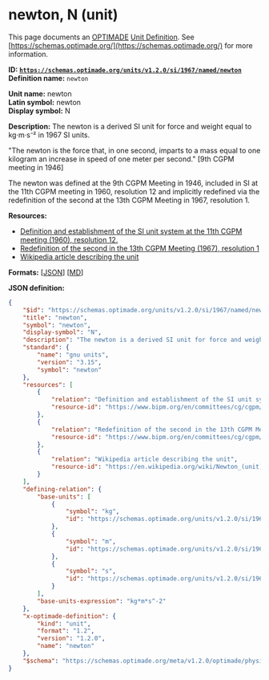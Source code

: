 # newton, N (unit)
This page documents an [OPTIMADE](https://www.optimade.org/) [Unit Definition](https://schemas.optimade.org/#definitions). See [https://schemas.optimade.org/](https://schemas.optimade.org/) for more information.

**ID: [`https://schemas.optimade.org/units/v1.2.0/si/1967/named/newton`](https://schemas.optimade.org/units/v1.2.0/si/1967/named/newton)**  
**Definition name:** `newton`

**Unit name:** newton  
**Latin symbol:** newton  
**Display symbol:** N  
  
**Description:** The newton is a derived SI unit for force and weight equal to kg·m·s⁻² in 1967 SI units.

"The newton is the force that, in one second, imparts to a mass equal to one kilogram an increase in speed of one meter per second." [9th CGPM meeting in 1946]

The newton was defined at the 9th CGPM Meeting in 1946, included in SI at the 11th CGPM meeting in 1960, resolution 12 and implicitly redefined via the redefinition of the second at the 13th CGPM Meeting in 1967, resolution 1.

**Resources:**

- [Definition and establishment of the SI unit system at the 11th CGPM meeting (1960), resolution 12.](https://www.bipm.org/en/committees/cg/cgpm/11-1960/resolution-12)
- [Redefinition of the second in the 13th CGPM Meeting (1967), resolution 1](https://www.bipm.org/en/committees/cg/cgpm/13-1967/resolution-1)
- [Wikipedia article describing the unit](https://en.wikipedia.org/wiki/Newton_(unit))


**Formats:** [[JSON](newton.json)] [[MD](newton.md)]

**JSON definition:**

``` json
{
    "$id": "https://schemas.optimade.org/units/v1.2.0/si/1967/named/newton",
    "title": "newton",
    "symbol": "newton",
    "display-symbol": "N",
    "description": "The newton is a derived SI unit for force and weight equal to kg\u00b7m\u00b7s\u207b\u00b2 in 1967 SI units.\n\n\"The newton is the force that, in one second, imparts to a mass equal to one kilogram an increase in speed of one meter per second.\" [9th CGPM meeting in 1946]\n\nThe newton was defined at the 9th CGPM Meeting in 1946, included in SI at the 11th CGPM meeting in 1960, resolution 12 and implicitly redefined via the redefinition of the second at the 13th CGPM Meeting in 1967, resolution 1.",
    "standard": {
        "name": "gnu units",
        "version": "3.15",
        "symbol": "newton"
    },
    "resources": [
        {
            "relation": "Definition and establishment of the SI unit system at the 11th CGPM meeting (1960), resolution 12.",
            "resource-id": "https://www.bipm.org/en/committees/cg/cgpm/11-1960/resolution-12"
        },
        {
            "relation": "Redefinition of the second in the 13th CGPM Meeting (1967), resolution 1",
            "resource-id": "https://www.bipm.org/en/committees/cg/cgpm/13-1967/resolution-1"
        },
        {
            "relation": "Wikipedia article describing the unit",
            "resource-id": "https://en.wikipedia.org/wiki/Newton_(unit)"
        }
    ],
    "defining-relation": {
        "base-units": [
            {
                "symbol": "kg",
                "id": "https://schemas.optimade.org/units/v1.2.0/si/1960/base/kilogram"
            },
            {
                "symbol": "m",
                "id": "https://schemas.optimade.org/units/v1.2.0/si/1960/base/metre"
            },
            {
                "symbol": "s",
                "id": "https://schemas.optimade.org/units/v1.2.0/si/1967/base/second"
            }
        ],
        "base-units-expression": "kg*m*s^-2"
    },
    "x-optimade-definition": {
        "kind": "unit",
        "format": "1.2",
        "version": "1.2.0",
        "name": "newton"
    },
    "$schema": "https://schemas.optimade.org/meta/v1.2.0/optimade/physical_unit_definition.md"
}
```